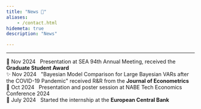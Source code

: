 ```yaml
---
title: "News 📣"
aliases:
    - /contact.html
hidemeta: true
description: "News"

---
```


---

📣 Nov 2024 &nbsp; Presentation at SEA 94th Annual Meeting, received the **Graduate Student Award**<br>
✨ Nov 2024 &nbsp; "Bayesian Model Comparison for Large Bayesian VARs after the COVID-19 Pandemic" received R&R from the **Journal of Econometrics**<br>
📣 Oct 2024 &nbsp; Presentation and poster session at NABE Tech Economics Conference 2024<br>
💼 July 2024 &nbsp; Started the internship at the **European Central Bank** <br>

